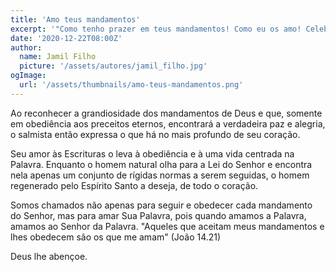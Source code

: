 ```yaml
---
title: 'Amo teus mandamentos'
excerpt: '"Como tenho prazer em teus mandamentos! Como eu os amo! Celebro teus mandamentos, que amo, e em teus decretos medito." (Salmo 119.47, 48)'
date: '2020-12-22T08:00Z'
author:
  name: Jamil Filho
  picture: '/assets/autores/jamil_filho.jpg'
ogImage:
  url: '/assets/thumbnails/amo-teus-mandamentos.png'
---
```


Ao reconhecer a grandiosidade dos mandamentos de Deus e que, somente em obediência aos preceitos eternos, encontrará a verdadeira paz e alegria, o salmista então expressa o que há no mais profundo de seu coração.

Seu amor às Escrituras o leva à obediência e à uma vida centrada na Palavra. Enquanto o homem natural olha para a Lei do Senhor e encontra nela apenas um conjunto de rígidas normas a serem seguidas, o homem regenerado pelo Espírito Santo a deseja, de todo o coração.

Somos chamados não apenas para seguir e obedecer cada mandamento do Senhor, mas para amar Sua Palavra, pois quando amamos a Palavra, amamos ao Senhor da Palavra. "Aqueles que aceitam meus mandamentos e lhes obedecem são os que me amam" (João 14.21)

Deus lhe abençoe.